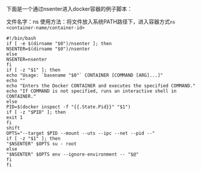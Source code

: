 ﻿下面是一个通过nsenter进入docker容器的例子脚本：
 <!--more-->  
文件名字：ns
使用方法：将文件放入系统PATH路径下，进入容器方式```ns <container-name/container-id>```
```
#!/bin/bash
if [ -e $(dirname "$0")/nsenter ]; then
NSENTER=$(dirname "$0")/nsenter
else
NSENTER=nsenter
fi
if [ -z "$1" ]; then
echo "Usage: `basename "$0"` CONTAINER [COMMAND [ARG]...]"
echo ""
echo "Enters the Docker CONTAINER and executes the specified COMMAND."
echo "If COMMAND is not specified, runs an interactive shell in CONTAINER."
else
PID=$(docker inspect -f "{{.State.Pid}}" "$1")
if [ -z "$PID" ]; then
exit 1
fi
shift
OPTS="--target $PID --mount --uts --ipc --net --pid --"
if [ -z "$1" ]; then
"$NSENTER" $OPTS su - root
else
"$NSENTER" $OPTS env --ignore-environment -- "$@"
fi
fi
```
